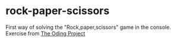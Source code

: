 # rock-paper-scissors   

First way of solving the "Rock,paper,scissors" game in the console.
Exercise from [The Oding Project](https://www.theodinproject.com/)
